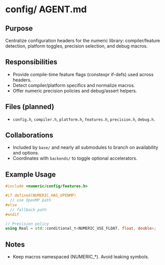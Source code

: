 # config/ AGENT.md

## Purpose
Centralize configuration headers for the numeric library: compiler/feature detection, platform toggles, precision selection, and debug macros.

## Responsibilities
- Provide compile-time feature flags (constexpr if-defs) used across headers.
- Detect compiler/platform specifics and normalize macros.
- Offer numeric precision policies and debug/assert helpers.

## Files (planned)
- `config.h`, `compiler.h`, `platform.h`, `features.h`, `precision.h`, `debug.h`.

## Collaborations
- Included by `base/` and nearly all submodules to branch on availability and options.
- Coordinates with `backends/` to toggle optional accelerators.

## Example Usage
```cpp
#include <numeric/config/features.h>

#if defined(NUMERIC_HAS_OPENMP)
  // use OpenMP path
#else
  // fallback path
#endif

// Precision policy
using Real = std::conditional_t<NUMERIC_USE_FLOAT, float, double>;
```

## Notes
- Keep macros namespaced (NUMERIC_*). Avoid leaking symbols.

